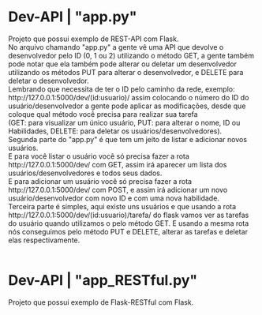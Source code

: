 # Dev-API | "app.py"
<text>
  Projeto que possui exemplo de REST-API com Flask.<br>
  No arquivo chamando "app.py" a gente vê uma API que devolve o desenvolvedor pelo ID (0, 1 ou 2) utilizando o método GET, a gente também pode notar que ela também pode 
  alterar ou deletar um desenvolvedor utilizando os métodos PUT para alterar o desenvolvedor, e DELETE para deletar o desenvolvedor.<text/><br>
<text>
  Lembrando que necessita de ter o ID pelo caminho da rede, exemplo: http://127.0.0.1:5000/dev/(id:usuario)/ assim colocando o número do ID do usuário/desenvolvedor 
  a gente pode aplicar as modificações, desde que coloque qual método você precisa para realizar sua tarefa <br>(GET: para visualizar um único usuário, PUT: para alterar 
  o nome, ID ou Habilidades, DELETE: para deletar os usuários/desenvolvedores).<text/><br>
<text>
  Segunda parte do "app.py" é que tem um jeito de listar e adicionar novos usuários.<br>
  E para você listar o usuário você só precisa fazer a rota http://127.0.0.1:5000/dev/ com GET, assim irá aparecer um lista dos usuários/desenvolvedores e todos seus dados.<br> 
  E para adicionar um usuário você só precisa fazer a rota http://127.0.0.1:5000/dev/ com POST, e assim irá adicionar um novo usuário/desenvolvedor com novo ID 
  e com uma nova habilidade.<text/><br>
<text>
  Terceira parte é simples, aqui existe uns usuários e que usando a rota http://127.0.0.1:5000/dev/(id:usuario)/tarefa/ do flask vamos ver as tarefas do usuário quando 
  utilizamos o pelo método GET. E usando a mesma rota nós conseguimos pelo método PUT e DELETE, alterar as tarefas e deletar elas respectivamente.
  <text/><br><br>
  
 ##
  
 # Dev-API | "app_RESTful.py"
 <text>
   Projeto que possui exemplo de Flask-RESTful com Flask.<br>
   
 <text/>
